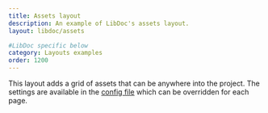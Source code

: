 ```yaml
---
title: Assets layout
description: An example of LibDoc's assets layout.
layout: libdoc/assets

#LibDoc specific below
category: Layouts examples
order: 1200
---
```


This layout adds a grid of assets that can be anywhere into the project. The settings are available in the [config file](libdoc-config.html#assets) which can be overridden for each page.


